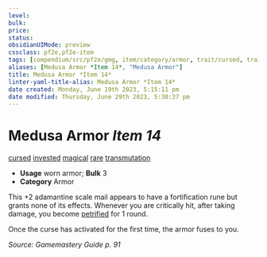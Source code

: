 ```yaml
---
level:
bulk:
price:
status:
obsidianUIMode: preview
cssclass: pf2e,pf2e-item
tags: [compendium/src/pf2e/gmg, item/category/armor, trait/cursed, trait/invested, trait/magical, trait/rare, trait/transmutation]
aliases: [Medusa Armor *Item 14*, "Medusa Armor"]
title: Medusa Armor *Item 14*
linter-yaml-title-alias: Medusa Armor *Item 14*
date created: Monday, June 19th 2023, 5:15:11 pm
date modified: Thursday, June 29th 2023, 5:30:37 pm
---
```


# Medusa Armor *Item 14*

[cursed](rules/traits/cursed-gmg.md) [invested](rules/traits/invested.md) [magical](rules/traits/magical.md) [rare](rules/traits/rare.md) [transmutation](rules/traits/transmutation.md)  

- **Usage** worn armor; **Bulk** 3
- **Category** Armor

This +2 adamantine scale mail appears to have a fortification rune but grants none of its effects. Whenever you are critically hit, after taking damage, you become [petrified](rules/conditions.md#Petrified) for 1 round.

Once the curse has activated for the first time, the armor fuses to you.

*Source: Gamemastery Guide p. 91*

